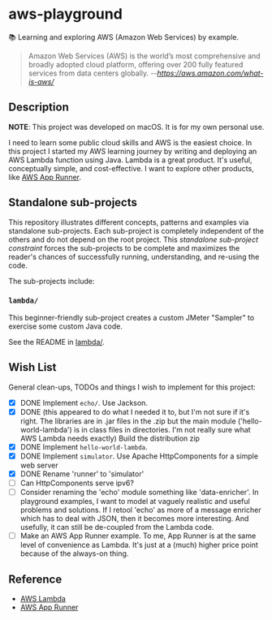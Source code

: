 # aws-playground

📚 Learning and exploring AWS (Amazon Web Services) by example.

> Amazon Web Services (AWS) is the world’s most comprehensive and broadly adopted cloud platform, offering over 200
> fully featured services from data centers globally.
> --<cite>https://aws.amazon.com/what-is-aws/</cite>


## Description

**NOTE**: This project was developed on macOS. It is for my own personal use.

I need to learn some public cloud skills and AWS is the easiest choice. In this project I started my AWS learning journey
by writing and deploying an AWS Lambda function using Java. Lambda is a great product. It's useful, conceptually simple,
and cost-effective. I want to explore other products, like [AWS App Runner](https://aws.amazon.com/apprunner/).


## Standalone sub-projects

This repository illustrates different concepts, patterns and examples via standalone sub-projects. Each sub-project is
completely independent of the others and do not depend on the root project. This _standalone sub-project constraint_
forces the sub-projects to be complete and maximizes the reader's chances of successfully running, understanding, and
re-using the code.

The sub-projects include:

### `lambda/`

This beginner-friendly sub-project creates a custom JMeter "Sampler" to exercise some custom Java code.

See the README in [lambda/](lambda/).


## Wish List

General clean-ups, TODOs and things I wish to implement for this project:

* [x] DONE Implement `echo/`. Use Jackson.
* [x] DONE (this appeared to do what I needed it to, but I'm not sure if it's right. The libraries are in .jar files in
  the .zip but the main module ('hello-world-lambda') is in class files in directories. I'm not really sure what AWS Lambda
  needs exactly) Build the distribution zip
* [x] DONE Implement `hello-world-lambda`.
* [x] DONE Implement `simulator`.  Use Apache HttpComponents for a simple web server
* [x] DONE Rename 'runner' to 'simulator'
* [ ] Can HttpComponents serve ipv6?
* [ ] Consider renaming the 'echo' module something like 'data-enricher'. In playground examples, I want to model at
  vaguely realistic and useful problems and solutions. If I retool 'echo' as more of a message enricher which has to deal
  with JSON, then it becomes more interesting. And usefully, it can still be de-coupled from the Lambda code.
* [ ] Make an AWS App Runner example. To me, App Runner is at the same level of convenience as Lambda. It's just at a (much) 
  higher price point because of the always-on thing.

## Reference

* [AWS Lambda](https://aws.amazon.com/lambda/)
* [AWS App Runner](https://aws.amazon.com/apprunner/)

